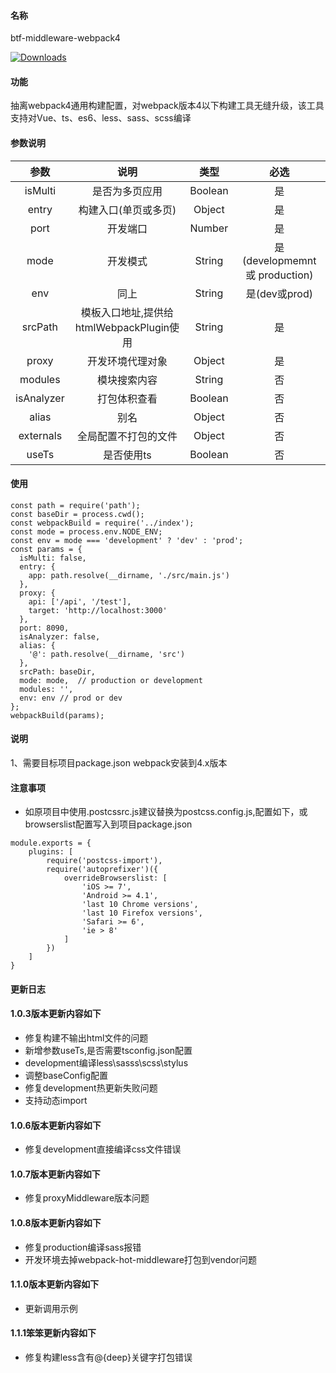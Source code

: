 #### 名称
btf-middleware-webpack4

<p align="left">
<a href="https://npmcharts.com/compare/btf-middleware-webpack4?minimal=true"><img src="https://img.shields.io/npm/dm/btf-middleware-webpack4.svg?sanitize=true" alt="Downloads"></a>
</p>

#### 功能
抽离webpack4通用构建配置，对webpack版本4以下构建工具无缝升级，该工具支持对Vue、ts、es6、less、sass、scss编译
#### 参数说明
|参数|说明|类型|必选|
|:--:|:--:|:--:|:--:|
|isMulti|是否为多页应用|Boolean|是|
|entry|构建入口(单页或多页)|Object|是|
|port|开发端口|Number|是|
|mode|开发模式|String|是 (developmemnt或 production)|
|env|同上|String|是(dev或prod)|
|srcPath|模板入口地址,提供给htmlWebpackPlugin使用|String|是| 
|proxy|开发环境代理对象|Object|是|
|modules|模块搜索内容|String|否|
|isAnalyzer|打包体积查看|Boolean|否|
|alias|别名|Object|否|
|externals|全局配置不打包的文件|Object|否|
|useTs|是否使用ts|Boolean|否|
#### 使用
```
const path = require('path');
const baseDir = process.cwd();
const webpackBuild = require('../index');
const mode = process.env.NODE_ENV;
const env = mode === 'development' ? 'dev' : 'prod';
const params = {
  isMulti: false,
  entry: {
    app: path.resolve(__dirname, './src/main.js')
  },
  proxy: {
    api: ['/api', '/test'],
    target: 'http://localhost:3000'
  },
  port: 8090,
  isAnalyzer: false,
  alias: {
    '@': path.resolve(__dirname, 'src')
  },
  srcPath: baseDir,
  mode: mode,  // production or development
  modules: '',
  env: env // prod or dev
};
webpackBuild(params);
```
#### 说明
1、需要目标项目package.json webpack安装到4.x版本
#### 注意事项
- 如原项目中使用.postcssrc.js建议替换为postcss.config.js,配置如下，或browserslist配置写入到项目package.json
```
module.exports = {
    plugins: [
        require('postcss-import'),
        require('autoprefixer')({
            overrideBrowserslist: [
                'iOS >= 7',
                'Android >= 4.1',
                'last 10 Chrome versions',
                'last 10 Firefox versions',
                'Safari >= 6',
                'ie > 8'
            ]
        })
    ]
}
```
#### 更新日志
#### 1.0.3版本更新内容如下
- 修复构建不输出html文件的问题
- 新增参数useTs,是否需要tsconfig.json配置
- development编译less\sasss\scss\stylus
- 调整baseConfig配置
- 修复development热更新失败问题
- 支持动态import
#### 1.0.6版本更新内容如下
- 修复development直接编译css文件错误
#### 1.0.7版本更新内容如下
- 修复proxyMiddleware版本问题
#### 1.0.8版本更新内容如下
- 修复production编译sass报错
- 开发环境去掉webpack-hot-middleware打包到vendor问题
#### 1.1.0版本更新内容如下
- 更新调用示例
#### 1.1.1笨笨更新内容如下
- 修复构建less含有@{deep}关键字打包错误
